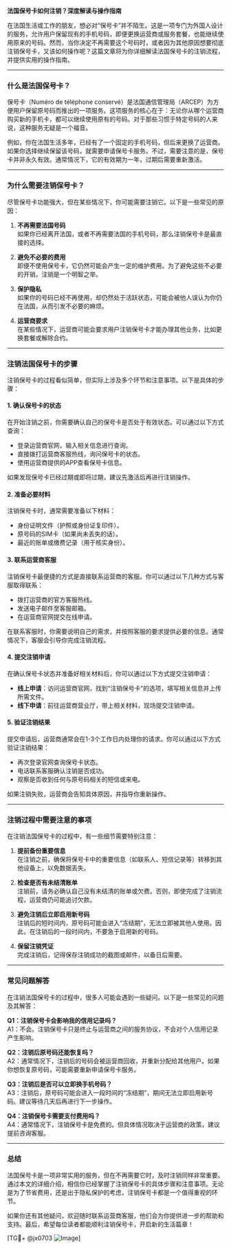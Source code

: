 **法国保号卡如何注销？深度解读与操作指南**

在法国生活或工作的朋友，想必对“保号卡”并不陌生。这是一项专门为外国人设计的服务，允许用户保留现有的手机号码，即便更换运营商或服务套餐，也能继续使用原来的号码。然而，当你决定不再需要这个号码时，或者因为其他原因想要彻底注销保号卡，又该如何操作呢？这篇文章将为你详细解读法国保号卡的注销流程，并提供实用的操作指南。

---

### **什么是法国保号卡？**

保号卡（Numéro de téléphone conservé）是法国通信管理局（ARCEP）为方便用户保留原号码而推出的一项服务。这项服务的核心在于：无论你从哪个运营商购买新的手机卡，都可以继续使用原有的号码。对于那些习惯于特定号码的人来说，这种服务无疑是一个福音。

例如，你在法国生活多年，已经有了一个固定的手机号码，但后来更换了运营商。如果你选择继续保留该号码，就需要申请保号卡服务。不过，需要注意的是，保号卡并非永久有效。通常情况下，它的有效期为一年，过期后需要重新激活。

---

### **为什么需要注销保号卡？**

尽管保号卡功能强大，但在某些情况下，你可能需要注销它。以下是一些常见的原因：

1. **不再需要法国号码**  
   如果你已经离开法国，或者不再需要法国的手机号码，那么注销保号卡是最直接的选择。
   
2. **避免不必要的费用**  
   即便不使用保号卡，它仍然可能会产生一定的维护费用。为了避免这些不必要的开销，注销是一个明智之举。

3. **保护隐私**  
   如果你的号码已经不再使用，却仍然处于活跃状态，可能会被他人误认为你仍在法国，从而引发不必要的麻烦。

4. **运营商要求**  
   在某些情况下，运营商可能会要求用户注销保号卡才能办理其他业务，比如更换套餐或解除合约。

---

### **注销法国保号卡的步骤**

注销保号卡的过程看似简单，但实际上涉及多个环节和注意事项。以下是具体的步骤：

#### **1. 确认保号卡的状态**
在开始注销之前，你需要确认自己的保号卡是否处于有效状态。可以通过以下方式查询：
- 登录运营商官网，输入相关信息进行查询。
- 直接拨打运营商客服热线，询问保号卡的状态。
- 使用运营商提供的APP查看保号卡信息。

如果发现保号卡已经过期或即将过期，建议先激活后再进行注销操作。

#### **2. 准备必要材料**
注销保号卡时，通常需要准备以下材料：
- 身份证明文件（护照或身份证复印件）。
- 原号码的SIM卡（如果尚未丢失的话）。
- 最近的账单或缴费记录（用于核实身份）。

#### **3. 联系运营商客服**
注销保号卡最便捷的方式是直接联系运营商的客服。你可以通过以下几种方式与客服取得联系：
- 拨打运营商的官方客服热线。
- 发送电子邮件至客服邮箱。
- 在运营商官网提交在线申请。

在联系客服时，你需要说明自己的需求，并按照客服的要求提供必要的信息。通常情况下，客服会引导你完成注销流程。

#### **4. 提交注销申请**
在确认保号卡状态并准备好相关材料后，你可以通过以下方式提交注销申请：
- **线上申请**：访问运营商官网，找到“注销保号卡”的选项，填写相关信息并上传所需文件。
- **线下申请**：前往运营商营业厅，带上相关材料，现场提交注销申请。

#### **5. 验证注销结果**
提交申请后，运营商通常会在1-3个工作日内处理你的请求。你可以通过以下方式验证注销结果：
- 再次登录官网查询保号卡状态。
- 电话联系客服确认注销是否成功。
- 观察是否收到任何与原号码相关的短信或来电。

如果注销失败，运营商会告知具体原因，并指导你重新操作。

---

### **注销过程中需要注意的事项**

在注销法国保号卡的过程中，有一些细节需要特别注意：

1. **提前备份重要信息**  
   在注销之前，确保将保号卡中的重要信息（如联系人、短信记录等）转移到其他设备上，以免数据丢失。

2. **检查是否有未结清账单**  
   注销前，请务必确认自己没有未结清的账单或欠费。否则，即使完成了注销流程，运营商仍可能追讨欠款。

3. **避免注销后立即启用新号码**  
   注销后的短时间内，原号码可能会进入“冻结期”，无法立即被其他人使用。因此，在注销后的一段时间内，不要急于启用新的号码。

4. **保留注销凭证**  
   完成注销后，记得保存注销成功的截图或邮件，以备日后需要。

---

### **常见问题解答**

在注销法国保号卡的过程中，很多人可能会遇到一些疑问。以下是一些常见的问题及其解答：

**Q1：注销保号卡会影响我的信用记录吗？**  
A1：不会。注销保号卡只是终止与运营商之间的服务协议，不会对个人信用记录产生影响。

**Q2：注销后原号码还能恢复吗？**  
A2：通常情况下，注销后的号码会被运营商回收，并重新分配给其他用户。如果你想恢复原号码，可能需要重新申请保号卡服务。

**Q3：注销后是否可以立即换手机号码？**  
A3：注销后，原号码可能会进入一段时间的“冻结期”，期间无法立即启用新号码。建议等待几天后再进行下一步操作。

**Q4：注销保号卡需要支付费用吗？**  
A4：通常情况下，注销保号卡是免费的。但具体情况取决于运营商的政策，建议提前咨询客服。

---

### **总结**

法国保号卡是一项非常实用的服务，但在不再需要它时，及时注销同样非常重要。通过本文的详细介绍，相信你已经掌握了注销保号卡的具体步骤和注意事项。无论是为了节省费用，还是出于隐私保护的考虑，注销保号卡都是一个值得重视的环节。

如果你还有其他疑问，欢迎随时联系运营商客服，他们会为你提供进一步的帮助和支持。最后，希望每位读者都能顺利注销保号卡，开启新的生活篇章！

[TG💪+ @jx0703 ![Image](https://github.com/user-attachments/assets/dbca1d08-cadb-493c-b0ec-ad6f7a83f270)]